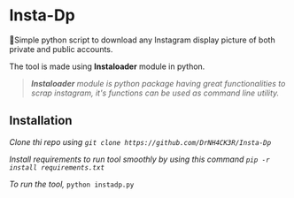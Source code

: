 # Insta-Dp

🐍Simple python script to download any Instagram display picture of both private and public accounts.

The tool is made using **Instaloader** module in python.

>*__Instaloader__ module is python package having great functionalities to scrap instagram, it's functions can be used as command line utility.*


## Installation


*Clone thi repo using `git clone https://github.com/DrNH4CK3R/Insta-Dp`*

*Install requirements to run tool smoothly by using this command `pip -r install requirements.txt`*

*To run the tool,* 
     `python instadp.py`
